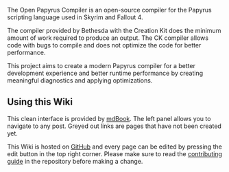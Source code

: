 The Open Papyrus Compiler is an open-source compiler for the Papyrus scripting language used in Skyrim and Fallout 4.

The compiler provided by Bethesda with the Creation Kit does the minimum amount of work required to produce an output. The CK compiler allows code with bugs to compile and does not optimize the code for better performance.

This project aims to create a modern Papyrus compiler for a better development experience and better runtime performance by creating meaningful diagnostics and applying optimizations.

## Using this Wiki

This clean interface is provided by [mdBook](https://rust-lang.github.io/mdBook/). The left panel allows you to navigate to any post. Greyed out links are pages that have not been created yet.

This Wiki is hosted on [GitHub](https://github.com/open-papyrus/docs) and every page can be edited by pressing the edit button in the top right corner. Please make sure to read the [contributing guide](https://github.com/open-papyrus/docs/blob/master/CONTRIBUTING.md) in the repository before making a change.
